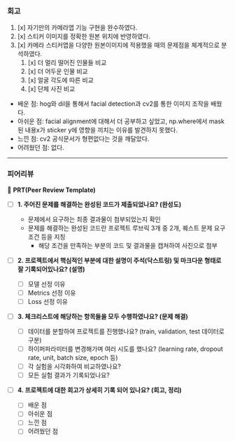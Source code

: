 ### 회고

1. [x] 자기만의 카메라앱 기능 구현을 완수하였다.
2. [x] 스티커 이미지를 정확한 원본 위치에 반영하였다.
3. [x] 카메라 스티커앱을 다양한 원본이미지에 적용했을 때의 문제점을 체계적으로 분석하였다.
    1. [x] 더 멀리 떨어진 인물들 비교
    2. [x] 더 어두운 인물 비교
    3. [x] 얼굴 각도에 따른 비교
    4. [x] 단체 사진 비교

- 배운 점: hog와 dil을 통해서 facial detection과 cv2를 통한 이미지 조작을 배웠다.
- 아쉬운 점: facial alignment에 대해서 더 공부하고 싶었고, np.where에서 mask된 내용x가 sticker y에 영향을 끼치는 이유를 발견하지 못했다.
- 느낀 점: cv2 공식문서가 형편없다는 것을 깨달았다.
- 어려웠던 점: 없다.

---

### 피어리뷰

🔑 **PRT(Peer Review Template)**

- [ ]  **1. 주어진 문제를 해결하는 완성된 코드가 제출되었나요? (완성도)**
    - 문제에서 요구하는 최종 결과물이 첨부되었는지 확인
    - 문제를 해결하는 완성된 코드란 프로젝트 루브릭 3개 중 2개, 
    퀘스트 문제 요구조건 등을 지칭
        - 해당 조건을 만족하는 부분의 코드 및 결과물을 캡쳐하여 사진으로 첨부

- [ ]  **2. 프로젝트에서 핵심적인 부분에 대한 설명이 주석(닥스트링) 및 마크다운 형태로 잘 기록되어있나요? (설명)**
    - [ ]  모델 선정 이유
    - [ ]  Metrics 선정 이유
    - [ ]  Loss 선정 이유

- [ ]  **3. 체크리스트에 해당하는 항목들을 모두 수행하였나요? (문제 해결)**
    - [ ]  데이터를 분할하여 프로젝트를 진행했나요? (train, validation, test 데이터로 구분)
    - [ ]  하이퍼파라미터를 변경해가며 여러 시도를 했나요? (learning rate, dropout rate, unit, batch size, epoch 등)
    - [ ]  각 실험을 시각화하여 비교하였나요?
    - [ ]  모든 실험 결과가 기록되었나요?

- [ ]  **4. 프로젝트에 대한 회고가 상세히 기록 되어 있나요? (회고, 정리)**
    - [ ]  배운 점
    - [ ]  아쉬운 점
    - [ ]  느낀 점
    - [ ]  어려웠던 점